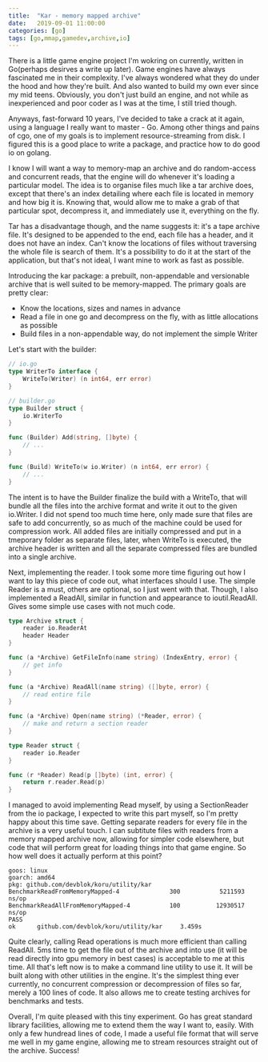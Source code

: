 ```yaml
---
title:  "Kar - memory mapped archive"
date:   2019-09-01 11:00:00
categories: [go]
tags: [go,mmap,gamedev,archive,io]
---
```


There is a little game engine project I'm wokring on currently, written in Go(perhaps desirves a write up later). Game engines have always fascinated me in their complexity. I've always wondered what they do under the hood and how they're built. And also wanted to build my own ever since my mid teens. Obviously, you don't just build an engine, and not while as inexperienced and poor coder as I was at the time, I still tried though.

Anyways, fast-forward 10 years, I've decided to take a crack at it again, using a language I really want to master - Go. Among other things and pains of cgo, one of my goals is to implement resource-streaming from disk. I figured this is a good place to write a package, and practice how to do good io on golang.

I know I will want a way to memory-map an archive and do random-access and concurrent reads, that the engine will do whenever it's loading a particular model. The idea is to organise files much like a tar archive does, except that there's an index detailing where each file is located in memory and how big it is. Knowing that, would allow me to make a grab of that particular spot, decompress it, and immediately use it, everything on the fly.

Tar has a disadvantage though, and the name suggests it: it's a tape archive file. It's designed to be appended to the end, each file has a header, and it does not have an index. Can't know the locations of files without traversing the whole file is search of them. It's a possibility to do it at the start of the application, but that's not ideal, I want mine to work as fast as possible.

Introducing the kar package: a prebuilt, non-appendable and versionable archive that is well suited to be memory-mapped. The primary goals are pretty clear:
- Know the locations, sizes and names in advance
- Read a file in one go and decompress on the fly, with as little allocations as possible
- Build files in a non-appendable way, do not implement the simple Writer

Let's start with the builder:
```go
// io.go
type WriterTo interface {
	WriteTo(Writer) (n int64, err error)
}

// builder.go
type Builder struct {
	io.WriterTo
}

func (Builder) Add(string, []byte) {
	// ...
}

func (Build) WriteTo(w io.Writer) (n int64, err error) {
	// ...
}
```
The intent is to have the Builder finalize the build with a WriteTo, that will bundle all the files into the archive format and write it out to the given io.Writer. I did not spend too much time here, only made sure that files are safe to add concurrently, so as much of the machine could be used for compression work. All added files are initially compressed and put in a tmeporary folder as separate files, later, when WriteTo is executed, the archive header is written and all the separate compressed files are bundled into a single archive.

Next, implementing the reader. I took some more time figuring out how I want to lay this piece of code out, what interfaces should I use. The simple Reader is a must, others are optional, so I just went with that. Though, I also implemented a ReadAll, similar in function and appearance to ioutil.ReadAll. Gives some simple use cases with not much code.
```go
type Archive struct {
	reader io.ReaderAt
	header Header
}

func (a *Archive) GetFileInfo(name string) (IndexEntry, error) {
	// get info
}

func (a *Archive) ReadAll(name string) ([]byte, error) {
	// read entire file
}

func (a *Archive) Open(name string) (*Reader, error) {
	// make and return a section reader
}

type Reader struct {
	reader io.Reader
}

func (r *Reader) Read(p []byte) (int, error) {
	return r.reader.Read(p)
}
```
I managed to avoid implementing Read myself, by using a SectionReader from the io package, I expected to write this part myself, so I'm pretty happy about this time save. Getting separate readers for every file in the archive is a very useful touch. I can subtitute files with readers from a memory mapped archive now, allowing for simpler code elsewhere, but code that will perform great for loading things into that game engine. So how well does it actually perform at this point?

```
goos: linux
goarch: amd64
pkg: github.com/devblok/koru/utility/kar
BenchmarkReadFromMemoryMapped-4              300           5211593 ns/op
BenchmarkReadAllFromMemoryMapped-4           100          12930517 ns/op
PASS
ok      github.com/devblok/koru/utility/kar     3.459s
```
Quite clearly, calling Read operations is much more efficient than calling ReadAll. 5ms time to get the file out of the archive and into use (it will be read directly into gpu memory in best cases) is acceptable to me at this time. All that's left now is to make a command line utility to use it. It will be built along with other utilities in the engine. It's the simplest thing ever currently, no concurrent compression or decompression of files so far, merely a 100 lines of code. It also allows me to create testing archives for benchmarks and tests.

Overall, I'm quite pleased with this tiny experiment. Go has great standard library facilities, allowing me to extend them the way I want to, easily. With only a few hundread lines of code, I made a useful file format that will serve me well in my game engine, allowing me to stream resources straight out of the archive. Success!

